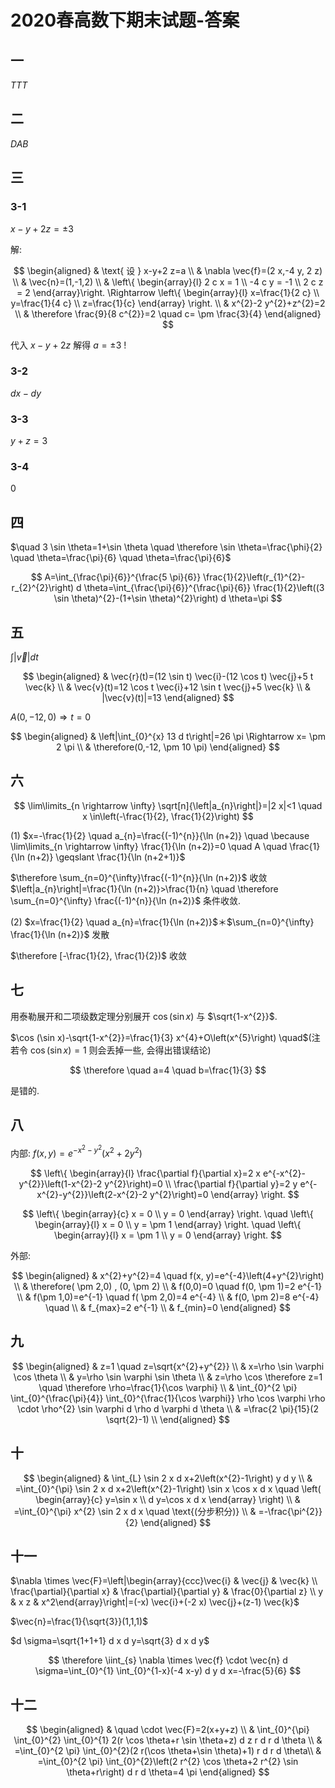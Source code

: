 # 2020春高数下期末试题-答案

## 一

$T T T$

## 二

$D A B$

## 三

### 3-1

$x-y+2 z= \pm 3$

解:

$$
\begin{aligned}
& \text{ 设 } x-y+2 z=a \\
& \nabla \vec{f}=(2 x,-4 y, 2 z) \\
& \vec{n}=(1,-1,2) \\
& \left\{
\begin{array}{l}
2 c x = 1 \\
-4 c y = -1 \\
2 c z = 2
\end{array}\right.
\Rightarrow
\left\{
\begin{array}{l}
x=\frac{1}{2 c} \\
y=\frac{1}{4 c} \\
z=\frac{1}{c}
\end{array}
\right. \\
& x^{2}-2 y^{2}+z^{2}=2 \\
& \therefore \frac{9}{8 c^{2}}=2 \quad c= \pm \frac{3}{4}
\end{aligned}
$$

代入 $x-y+2 z$ 解得 $a= \pm 3$ !

### 3-2

$d x-d y$

### 3-3

$y+z=3$

### 3-4

0

## 四

$\quad 3 \sin \theta=1+\sin \theta \quad \therefore \sin \theta=\frac{\phi}{2} \quad \theta=\frac{\pi}{6} \quad \theta=\frac{\pi}{6}$

$$
A=\int_{\frac{\pi}{6}}^{\frac{5 \pi}{6}} \frac{1}{2}\left(r_{1}^{2}-r_{2}^{2}\right) d \theta=\int_{\frac{\pi}{6}}^{\frac{\pi}{6}} \frac{1}{2}\left((3 \sin \theta)^{2}-(1+\sin \theta)^{2}\right) d \theta=\pi
$$

## 五

$\int|\vec{v}| d t$

$$
\begin{aligned}
& \vec{r}(t)=(12 \sin t) \vec{i}-(12 \cos t) \vec{j}+5 t \vec{k} \\
& \vec{v}(t)=12 \cos t \vec{i}+12 \sin t \vec{j}+5 \vec{k} \\
& |\vec{v}(t)|=13
\end{aligned}
$$

$A(0,-12,0) \Rightarrow t=0$

$$
\begin{aligned}
& \left|\int_{0}^{x} 13 d t\right|=26 \pi \Rightarrow x= \pm 2 \pi \\
& \therefore(0,-12, \pm 10 \pi)
\end{aligned}
$$

## 六

$$
\lim\limits_{n \rightarrow \infty} \sqrt[n]{\left|a_{n}\right|}=|2 x|<1 \quad x \in\left(-\frac{1}{2}, \frac{1}{2}\right)
$$

(1) $x=-\frac{1}{2} \quad a_{n}=\frac{(-1)^{n}}{\ln (n+2)} \quad \because \lim\limits_{n \rightarrow \infty} \frac{1}{\ln (n+2)}=0 \quad A \quad \frac{1}{\ln (n+2)} \geqslant \frac{1}{\ln (n+2+1)}$

$\therefore \sum_{n=0}^{\infty}\frac{(-1)^{n}}{\ln (n+2)}$ 收敛 $\left|a_{n}\right|=\frac{1}{\ln (n+2)}>\frac{1}{n} \quad \therefore \sum_{n=0}^{\infty} \frac{(-1)^{n}}{\ln (n+2)}$ 条件收敛.

(2) $x=\frac{1}{2} \quad a_{n}=\frac{1}{\ln (n+2)}$＊$\sum_{n=0}^{\infty} \frac{1}{\ln (n+2)}$ 发散

$\therefore [-\frac{1}{2}, \frac{1}{2})$ 收敛

## 七

用泰勒展开和二项级数定理分别展开 $\cos (\sin x)$ 与 $\sqrt{1-x^{2}}$.

$\cos (\sin x)-\sqrt{1-x^{2}}=\frac{1}{3} x^{4}+O\left(x^{5}\right) \quad$(注若令 $\cos (\sin x)=1$ 则会丢掉一些, 会得出错误结论)

$$
\therefore \quad a=4 \quad b=\frac{1}{3}
$$

是错的.

## 八

内部: $f(x, y)=e^{-x^{2}-y^{2}}\left(x^{2}+2 y^{2}\right)$

$$
\left\{
\begin{array}{l}
\frac{\partial f}{\partial x}=2 x e^{-x^{2}-y^{2}}\left(1-x^{2}-2 y^{2}\right)=0 \\
\frac{\partial f}{\partial y}=2 y e^{-x^{2}-y^{2}}\left(2-x^{2}-2 y^{2}\right)=0
\end{array}
\right.
$$

$$
\left\{
\begin{array}{c}
x = 0  \\
y = 0
\end{array}
\right.
\quad
\left\{
\begin{array}{l}
x = 0 \\
y = \pm 1
\end{array}
\right.
\quad
\left\{
\begin{array}{l}
x = \pm 1 \\
y = 0
\end{array}
\right.
$$

外部:

$$
\begin{aligned}
& x^{2}+y^{2}=4 \quad f(x, y)=e^{-4}\left(4+y^{2}\right) \\
& \therefore( \pm 2,0) , (0, \pm 2) \\
& f(0,0)=0 \quad f(0, \pm 1)=2 e^{-1} \\
& f(\pm 1,0)=e^{-1} \quad f( \pm 2,0)=4 e^{-4} \\
& f(0, \pm 2)=8 e^{-4} \quad  \\
& f_{max}=2 e^{-1} \\
& f_{min}=0
\end{aligned}
$$

## 九

$$
\begin{aligned}
& z=1 \quad z=\sqrt{x^{2}+y^{2}} \\
& x=\rho \sin \varphi \cos \theta \\
& y=\rho \sin \varphi \sin \theta \\
& z=\rho \cos \therefore z=1
\quad \therefore \rho=\frac{1}{\cos \varphi} \\
& \int_{0}^{2 \pi} \int_{0}^{\frac{\pi}{4}} \int_{0}^{\frac{1}{\cos \varphi}} \rho \cos \varphi \rho \cdot \rho^{2} \sin \varphi d \rho d \varphi d \theta \\
& =\frac{2 \pi}{15}(2 \sqrt{2}-1) \\
\end{aligned}
$$

## 十

$$
\begin{aligned}
& \int_{L} \sin 2 x d x+2\left(x^{2}-1\right) y d y \\
& =\int_{0}^{\pi} \sin 2 x d x+2\left(x^{2}-1\right) \sin x \cos x d x \quad \left(
\begin{array}{c}
y=\sin x \\
d y=\cos x d x
\end{array}
\right) \\
& =\int_{0}^{\pi} x^{2} \sin 2 x d x \quad \text{(分步积分)} \\
& =-\frac{\pi^{2}}{2}
\end{aligned}
$$

## 十一

$\nabla \times \vec{F}=\left|\begin{array}{ccc}\vec{i} & \vec{j} & \vec{k} \\ \frac{\partial}{\partial x} & \frac{\partial}{\partial y} & \frac{0}{\partial z} \\ y & x z & x^2\end{array}\right|=(-x) \vec{i}+(-2 x) \vec{j}+(z-1) \vec{k}$

$\vec{n}=\frac{1}{\sqrt{3}}(1,1,1)$

$d \sigma=\sqrt{1+1+1} d x d y=\sqrt{3} d x d y$

$$
\therefore \iint_{s} \nabla \times \vec{f} \cdot \vec{n} d \sigma=\int_{0}^{1} \int_{0}^{1-x}(-4 x-y) d y d x=-\frac{5}{6}
$$

## 十二

$$
\begin{aligned}
& \quad \cdot \vec{F}=2(x+y+z) \\
& \int_{0}^{\pi} \int_{0}^{2} \int_{0}^{1} 2(r \cos \theta+r \sin \theta+z) d z r d r d \theta \\
& =\int_{0}^{2 \pi} \int_{0}^{2}(2 r(\cos \theta+\sin \theta)+1) r d r d \theta\\
& =\int_{0}^{2 \pi} \int_{0}^{2}\left(2 r^{2} \cos \theta+2 r^{2} \sin \theta+r\right) d r d \theta=4 \pi
\end{aligned}
$$
